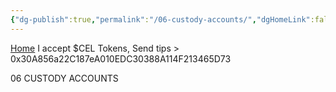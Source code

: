 ```yaml
---
{"dg-publish":true,"permalink":"/06-custody-accounts/","dgHomeLink":false,"dgPassFrontmatter":false}
---
```


[Home](https://celsiusneo2022.netlify.app/)  I accept $CEL Tokens, Send tips > 0x30A856a22C187eA010EDC30388A114F213465D73 

06 CUSTODY ACCOUNTS
